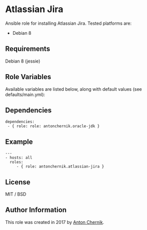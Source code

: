 Atlassian Jira
=========

Ansible role for installing Atlassian Jira. Tested platforms are:
* Debian 8

Requirements
------------

Debian 8 (jessie)

Role Variables
--------------

Available variables are listed below, along with default values (see defaults/main.yml):




Dependencies
------------

    dependencies:
     - { role: role: antonchernik.oracle-jdk }

Example 
----------------
    ---
    - hosts: all
      roles:
         - { role: antonchernik.atlassian-jira }

License
-------

MIT / BSD

Author Information
------------------

This role was created in 2017 by [Anton Chernik](https://github.com/antonchernik).
